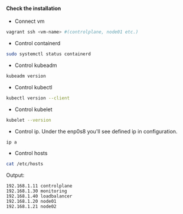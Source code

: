 #### Check the installation

- Connect vm

```bash
vagrant ssh <vm-name> #(controlplane, node01 etc.)
```

- Control containerd
```bash
sudo systemctl status containerd
```

- Control kubeadm 
```bash
kubeadm version
```

- Control kubectl
```bash
kubectl version --client
```

- Control kubelet
```bash
kubelet --version
```

- Control ip. Under the enp0s8 you'll see defined ip in configuration.

```bash
ip a
```

- Control hosts

```bash
cat /etc/hosts
```

Output:

```
192.168.1.11 controlplane
192.168.1.30 monitoring
192.168.1.40 loadbalancer
192.168.1.20 node01
192.168.1.21 node02
```